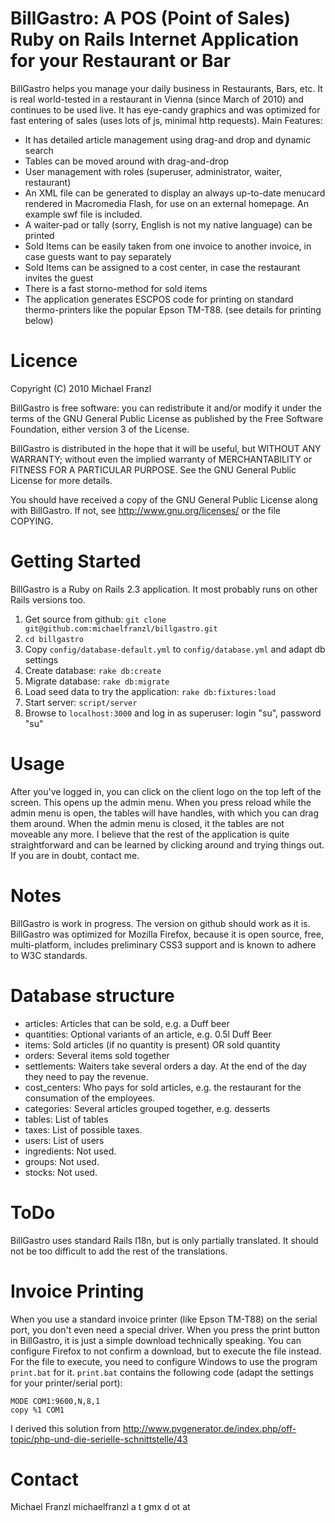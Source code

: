 # BillGastro: A POS (Point of Sales) Ruby on Rails Internet Application for your Restaurant or Bar

BillGastro helps you manage your daily business in Restaurants, Bars, etc. It is real world-tested in a restaurant in Vienna (since March of 2010) and continues to be used live. It has eye-candy graphics and was optimized for fast entering of sales (uses lots of js, minimal http requests). Main Features:

* It has detailed article management using drag-and drop and dynamic search
* Tables can be moved around with drag-and-drop
* User management with roles (superuser, administrator, waiter, restaurant)
* An XML file can be generated to display an always up-to-date menucard rendered in Macromedia Flash, for use on an external homepage. An example swf file is included.
* A waiter-pad or tally (sorry, English is not my native language) can be printed
* Sold Items can be easily taken from one invoice to another invoice, in case guests want to pay separately
* Sold Items can be assigned to a cost center, in case the restaurant invites the guest
* There is a fast storno-method for sold items
* The application generates ESCPOS code for printing on standard thermo-printers like the popular Epson TM-T88. (see details for printing below)


# Licence

Copyright (C) 2010 Michael Franzl

BillGastro is free software: you can redistribute it and/or modify it under the terms of the GNU General Public License as published by the Free Software Foundation, either version 3 of the License.

BillGastro is distributed in the hope that it will be useful, but WITHOUT ANY WARRANTY; without even the implied warranty of MERCHANTABILITY or FITNESS FOR A PARTICULAR PURPOSE.  See the GNU General Public License for more details.

You should have received a copy of the GNU General Public License along with BillGastro.  If not, see <http://www.gnu.org/licenses/> or the file COPYING.


# Getting Started

BillGastro is a Ruby on Rails 2.3 application. It most probably runs on other Rails versions too.

1. Get source from github: `git clone git@github.com:michaelfranzl/billgastro.git`
2. `cd billgastro`
3. Copy `config/database-default.yml` to `config/database.yml` and adapt db settings
4. Create database: `rake db:create`
5. Migrate database: `rake db:migrate`
6. Load seed data to try the application: `rake db:fixtures:load`
7. Start server: `script/server`
8. Browse to `localhost:3000` and log in as superuser: login "su", password "su"


# Usage

After you've logged in, you can click on the client logo on the top left of the screen. This opens up the admin menu. When you press reload while the admin menu is open, the tables will have handles, with which you can drag them around. When the admin menu is closed, it the tables are not moveable any more. I believe that the rest of the application is quite straightforward and can be learned by clicking around and trying things out. If you are in doubt, contact me.


# Notes

BillGastro is work in progress. The version on github should work as it is. BillGastro was optimized for Mozilla Firefox, because it is open source, free, multi-platform, includes preliminary CSS3 support and is known to adhere to W3C standards.


# Database structure

* articles: Articles that can be sold, e.g. a Duff beer
* quantities: Optional variants of an article, e.g. 0.5l Duff Beer
* items: Sold articles (if no quantity is present) OR sold quantity
* orders: Several items sold together
* settlements: Waiters take several orders a day. At the end of the day they need to pay the revenue.
* cost_centers: Who pays for sold articles, e.g. the restaurant for the consumation of the employees.
* categories: Several articles grouped together, e.g. desserts
* tables: List of tables
* taxes: List of possible taxes.
* users: List of users
* ingredients: Not used.
* groups: Not used.
* stocks: Not used.


# ToDo

BillGastro uses standard Rails I18n, but is only partially translated. It should not be too difficult to add the rest of the translations.


# Invoice Printing

When you use a standard invoice printer (like Epson TM-T88) on the serial port, you don't even need a special driver. When you press the print button in BillGastro, it is just a simple download technically speaking. You can configure Firefox to not confirm a download, but to execute the file instead. For the file to execute, you need to configure Windows to use the program `print.bat` for it. `print.bat` contains the following code (adapt the settings for your printer/serial port):

    MODE COM1:9600,N,8,1
    copy %1 COM1

I derived this solution from http://www.pvgenerator.de/index.php/off-topic/php-und-die-serielle-schnittstelle/43


# Contact

Michael Franzl
michaelfranzl a t gmx d ot at

